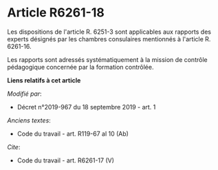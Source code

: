 # Article R6261-18

Les dispositions de l'article R. 6251-3 sont applicables aux rapports des experts désignés par les chambres consulaires
mentionnés à l'article R. 6261-16.

Les rapports sont adressés systématiquement à la mission de contrôle pédagogique concernée par la formation contrôlée.

**Liens relatifs à cet article**

_Modifié par_:

  - Décret n°2019-967 du 18 septembre 2019 - art. 1

_Anciens textes_:

  - Code du travail - art. R119-67 al 10 (Ab)

_Cite_:

  - Code du travail - art. R6261-17 (V)
